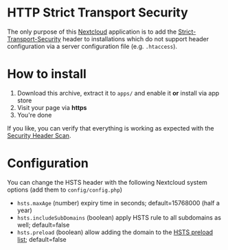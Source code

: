 # HTTP Strict Transport Security

The only purpose of this [Nextcloud] application is to add the
[Strict-Transport-Security] header to installations which do not support header
configuration via a server configuration file (e.g. `.htaccess`).

# How to install
1. Download this archive, extract it to `apps/` and enable it **or** install via
   app store
2. Visit your page via **https**
3. You're done

If you like, you can verify that everything is working as expected with the
[Security Header Scan].

# Configuration
You can change the HSTS header with the following Nextcloud system options (add
them to `config/config.php`)

- `hsts.maxAge` (number) expiry time in seconds; default=15768000 (half a year)
- `hsts.includeSubDomains` (boolean) apply HSTS rule to all subdomains as well; default=false
- `hsts.preload` (boolean) allow adding the domain to the [HSTS preload list]; default=false

[Nextcloud]: https://nextcloud.com
[Strict-Transport-Security]: https://developer.mozilla.org/en-US/docs/Web/HTTP/Headers/Strict-Transport-Security
[Security Header Scan]: https://securityheaders.com
[HSTS preload list]: https://hstspreload.org
